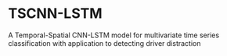 # TSCNN-LSTM
A Temporal-Spatial CNN-LSTM model for multivariate time series classification with application to detecting driver distraction
